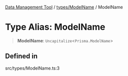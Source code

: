 [Data Management Tool](../../../index.md) / [types/ModelName](../index.md) / ModelName

# Type Alias: ModelName

> **ModelName**: `Uncapitalize`\<`Prisma.ModelName`\>

## Defined in

src/types/ModelName.ts:3
